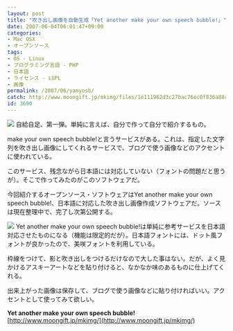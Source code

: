 ```yaml
---
layout: post
title: "吹き出し画像を自動生成「Yet another make your own speech bubble!」"
date: 2007-06-04T06:01:47+09:00
categories:
- Mac OSX
- オープンソース
tags: 
- OS - Linux
- プログラミング言語 - PHP
- 日本語
- ライセンス - LGPL
- 画像
permalink: /2007/06/yamyosb/
catch: http://www.moongift.jp/mkimg/files/1e111962d3c27bac76ec0f836a88c39d.png
id: 3690
---
```

[![](https://image.moongift.jp/intro3/Yetanothermakeyourownspeechbubble_1277D/2_thumb1.png)](https://image.moongift.jp/intro3/Yetanothermakeyourownspeechbubble_1277D/23.png) 自給自足、第一弾。単純に言えば、自分で作って自分で紹介するもの。   
  
make your own speech bubble!と言うサービスがある。これは、指定した文字列を吹き出し画像にしてくれるサービスで、ブログで使う画像などのアクセントに使われている。   
  
このサービス、残念ながら日本語には対応していない（フォントの問題だと思うが）。そこで作ってみたのがこのソフトウェアだ。   
  
今回紹介するオープンソース・ソフトウェアはYet another make your own speech bubble!、日本語に対応した吹き出し画像作成ソフトウェアだ。ソースは現在整理中で、完了し次第公開する。   
  
<!--more-->  
  
 ![](http://www.moongift.jp/mkimg/files/1e111962d3c27bac76ec0f836a88c39d.png) Yet another make your own speech bubble!は単純に参考サービスを日本語対応させたものになる（機能は限定的だが）。日本語フォントには、ドット風フォントが良かったので、美咲フォントを利用している。   
  
枠線をつけて、影と吹き出しをつけるだけなので大した事はない。だが、よく見かけるアスキーアートなどを貼り付けると、なかなか味のあるものに仕上げてくれる。   
  
出来上がった画像は保存して、ブログで使う画像などに貼り付ければいい。アクセントとして使ってみて欲しい。   
  
**Yet another make your own speech bubble!**  
[http://www.moongift.jp/mkimg/](http://www.moongift.jp/mkimg/)
